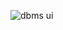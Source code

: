 ![dbms ui](https://github.com/roby238/dbms-ui/assets/45201672/aa07dc09-09a0-4b92-b093-33c6ff41f86a)

<!--
**roby238/roby238** is a ✨ _special_ ✨ repository because its `README.md` (this file) appears on your GitHub profile.

Here are some ideas to get you started:

- 🔭 I’m currently working on ...
- 🌱 I’m currently learning ...
- 👯 I’m looking to collaborate on ...
- 🤔 I’m looking for help with ...
- 💬 Ask me about ...
- 📫 How to reach me: ...
- 😄 Pronouns: ...
- ⚡ Fun fact: ...
-->
